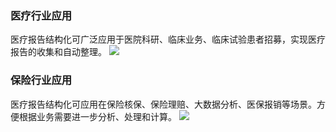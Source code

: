 ### 医疗行业应用
医疗报告结构化可广泛应用于医院科研、临床业务、临床试验患者招募，实现医疗报告的收集和自动整理。
![](https://main.qcloudimg.com/raw/f194aa9852b65013e3afb8bffd39d0cb.png)

### 保险行业应用
医疗报告结构化可应用在保险核保、保险理赔、大数据分析、医保报销等场景。方便根据业务需要进一步分析、处理和计算。
![](https://main.qcloudimg.com/raw/8e0370d12e786b0322b061ef9b4ac905.png)
